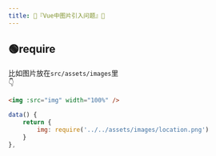 ```yaml
---
title: 🥝『Vue中图片引入问题』🥝
---
```


## 🟢require
比如图片放在`src/assets/images`里  
👇
```html
<img :src="img" width="100%" />
```
```js
data() {
    return {
        img: require('../../assets/images/location.png')
    }
},
```